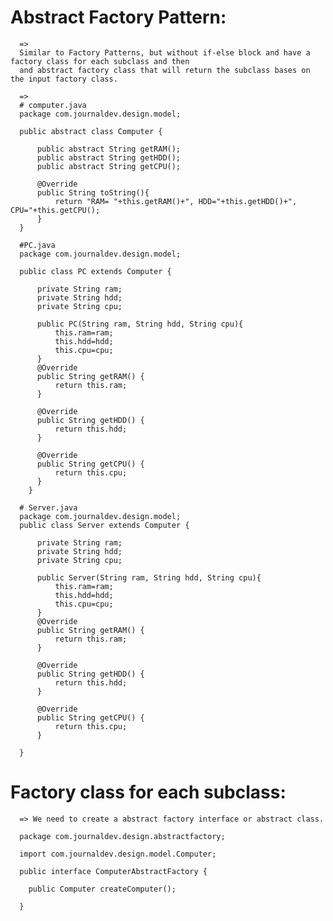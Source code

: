# Abstract Factory Pattern:
      =>
      Similar to Factory Patterns, but without if-else block and have a factory class for each subclass and then
      and abstract factory class that will return the subclass bases on the input factory class.

      =>
      # computer.java
      package com.journaldev.design.model;
 
      public abstract class Computer {
           
          public abstract String getRAM();
          public abstract String getHDD();
          public abstract String getCPU();
           
          @Override
          public String toString(){
              return "RAM= "+this.getRAM()+", HDD="+this.getHDD()+", CPU="+this.getCPU();
          }
      }

      #PC.java
      package com.journaldev.design.model;
 
      public class PC extends Computer {
       
          private String ram;
          private String hdd;
          private String cpu;
           
          public PC(String ram, String hdd, String cpu){
              this.ram=ram;
              this.hdd=hdd;
              this.cpu=cpu;
          }
          @Override
          public String getRAM() {
              return this.ram;
          }
       
          @Override
          public String getHDD() {
              return this.hdd;
          }
       
          @Override
          public String getCPU() {
              return this.cpu;
          }
        }

      # Server.java
      package com.journaldev.design.model;
      public class Server extends Computer {
       
          private String ram;
          private String hdd;
          private String cpu;
           
          public Server(String ram, String hdd, String cpu){
              this.ram=ram;
              this.hdd=hdd;
              this.cpu=cpu;
          }
          @Override
          public String getRAM() {
              return this.ram;
          }
       
          @Override
          public String getHDD() {
              return this.hdd;
          }
       
          @Override
          public String getCPU() {
              return this.cpu;
          }
       
      }


  # Factory class for each subclass:
      => We need to create a abstract factory interface or abstract class.
      
      package com.journaldev.design.abstractfactory;
      
      import com.journaldev.design.model.Computer;
      
      public interface ComputerAbstractFactory {
      
      	public Computer createComputer();
      
      }
